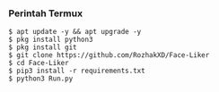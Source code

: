 ### Perintah Termux
    $ apt update -y && apt upgrade -y
    $ pkg install python3
    $ pkg install git
    $ git clone https://github.com/RozhakXD/Face-Liker
    $ cd Face-Liker
    $ pip3 install -r requirements.txt
    $ python3 Run.py
